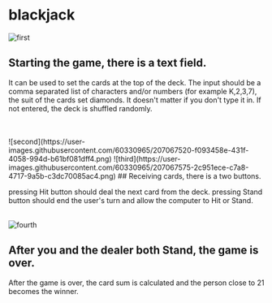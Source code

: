 # blackjack


![first](https://user-images.githubusercontent.com/60330965/207067485-574b8550-b33e-42b7-8aa7-bba93f133fd5.png)
## Starting the game, there is a text field.

It can be used to set the cards at the top of the deck.
The input should be a comma separated list of characters and/or numbers (for example K,2,3,7), the suit of the cards set diamonds.
It doesn't matter if you don't type it in. If not entered, the deck is shuffled randomly.

</br>
</br>
![second](https://user-images.githubusercontent.com/60330965/207067520-f093458e-431f-4058-994d-b61bf081dff4.png)
![third](https://user-images.githubusercontent.com/60330965/207067575-2c951ece-c7a8-4717-9a5b-c3dc70085ac4.png)
## Receiving cards, there is a two buttons.

pressing Hit button should deal the next card from the deck.
pressing Stand button should end the user's turn and allow the computer to Hit or Stand.
</br></br>

![fourth](https://user-images.githubusercontent.com/60330965/207067617-9a2dd0ec-1551-442a-99c0-866f27db8599.png)
## After you and the dealer both Stand, the game is over.

After the game is over, the card sum is calculated and the person close to 21 becomes the winner.
